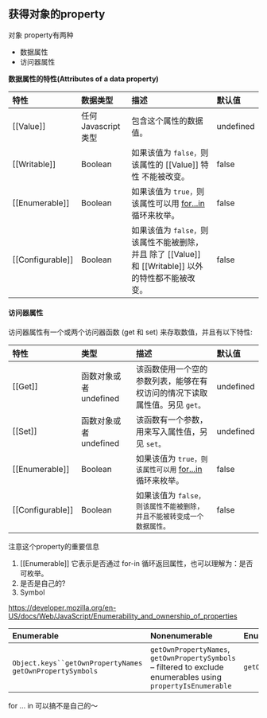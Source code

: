 ## 获得对象的property

对象 property有两种

- 数据属性
- 访问器属性

**数据属性的特性(Attributes of a data property)**

| 特性             | 数据类型           | 描述                                                         | 默认值    |
| :--------------- | :----------------- | :----------------------------------------------------------- | :-------- |
| [[Value]]        | 任何Javascript类型 | 包含这个属性的数据值。                                       | undefined |
| [[Writable]]     | Boolean            | 如果该值为 `false，`则该属性的 [[Value]] 特性 不能被改变。   | false     |
| [[Enumerable]]   | Boolean            | 如果该值为 `true，`则该属性可以用 [for...in](https://developer.mozilla.org/en-US/docs/Web/JavaScript/Reference/Statements/for...in) 循环来枚举。 | false     |
| [[Configurable]] | Boolean            | 如果该值为 `false，`则该属性不能被删除，并且 除了 [[Value]] 和 [[Writable]] 以外的特性都不能被改变。 | false     |

#### 访问器属性

访问器属性有一个或两个访问器函数 (get 和 set) 来存取数值，并且有以下特性:

| 特性             | 类型                   | 描述                                                         | 默认值    |
| :--------------- | :--------------------- | :----------------------------------------------------------- | :-------- |
| [[Get]]          | 函数对象或者 undefined | 该函数使用一个空的参数列表，能够在有权访问的情况下读取属性值。另见 `get。` | undefined |
| [[Set]]          | 函数对象或者 undefined | 该函数有一个参数，用来写入属性值，另见 `set。`               | undefined |
| [[Enumerable]]   | Boolean                | 如果该值为 `true，则该属性可以用` [for...in](https://developer.mozilla.org/en-US/docs/Web/JavaScript/Reference/Statements/for...in) 循环来枚举。 | false     |
| [[Configurable]] | Boolean                | 如果该值为 `false，则该属性不能被删除，并且不能被转变成一个数据属性。` | false     |

注意这个property的重要信息

1. [[Enumerable]] 它表示是否通过 for-in 循环返回属性，也可以理解为：是否可枚举。
2. 是否是自己的?
3. Symbol

https://developer.mozilla.org/en-US/docs/Web/JavaScript/Enumerability_and_ownership_of_properties

| Enumerable                                                 | Nonenumerable                                                | Enumerable and Nonenumerable                 |
| :--------------------------------------------------------- | :----------------------------------------------------------- | :------------------------------------------- |
| `Object.keys``getOwnPropertyNames` `getOwnPropertySymbols` | `getOwnPropertyNames`, `getOwnPropertySymbols` – filtered to exclude enumerables using `propertyIsEnumerable` | `getOwnPropertyNames``getOwnPropertySymbols` |

for ... in 可以搞不是自己的～

